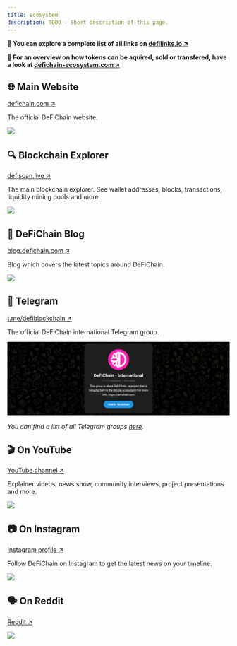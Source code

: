 ```yaml
---
title: Ecosystem
description: TODO - Short description of this page.
---
```


**🔗 You can explore a complete list of all links on [defilinks.io ↗](https://defilinks.io/)**

**🧭 For an overview on how tokens can be aquired, sold or transfered, have a look at [defichain-ecosystem.com ↗](https://defichain-ecosystem.com/)**

## 🌐 Main Website

[defichain.com ↗](https://defichain.com/)

The official DeFiChain website.

![](./../media/ecosystem_website.png)

## 🔍 Blockchain Explorer

[defiscan.live ↗](https://defiscan.live/)

The main blockchain explorer. See wallet addresses, blocks, transactions, liquidity mining pools and more.

![](./../media/ecosystem_scan.png)

## 📰 DeFiChain Blog

[blog.defichain.com ↗](https://blog.defichain.com/)

Blog which covers the latest topics around DeFiChain.

![](./../media/ecosystem_blog.png)

## 💬 Telegram

[t.me/defiblockchain ↗](https://t.me/defiblockchain)

The official DeFiChain international Telegram group.

![](./../media/ecosystem_telegram.png)

_You can find a list of all Telegram groups [here](./Links.md#telegram-channels)._

## 🎬 On YouTube

[YouTube channel ↗](https://www.youtube.com/c/DeFiChain/)

Explainer videos, news show, community interviews, project presentations and more.

![](./../media/ecosystem_youtube.png)

## 📷 On Instagram

[Instagram profile ↗](https://www.instagram.com/defichain.official/)

Follow DeFiChain on Instagram to get the latest news on your timeline.

![](./../media/ecosystem_instagram.png)

## 🗣️ On Reddit

[Reddit ↗](https://reddit.com/r/defiblockchain/)

![](./../media/ecosystem_reddit.png)
